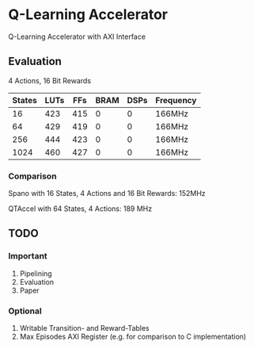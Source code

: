 # Q-Learning Accelerator

Q-Learning Accelerator with AXI Interface


## Evaluation

4 Actions, 16 Bit Rewards

| States | LUTs | FFs | BRAM | DSPs | Frequency |
| ------ | ------ | ------ | ------ | ------ | ------ |
| 16 | 423 | 415 | 0 | 0 | 166MHz |
| 64 | 429 | 419 | 0 | 0 | 166MHz |
| 256 | 444 | 423 | 0 | 0 | 166MHz |
| 1024 | 460 | 427 | 0 | 0 | 166MHz |

### Comparison

Spano with 16 States, 4 Actions and 16 Bit Rewards: 152MHz

QTAccel with 64 States, 4 Actions: 189 MHz 

## TODO

### Important


1. Pipelining
2. Evaluation
3. Paper

### Optional

1. Writable Transition- and Reward-Tables
2. Max Episodes AXI Register (e.g. for comparison to C implementation)
